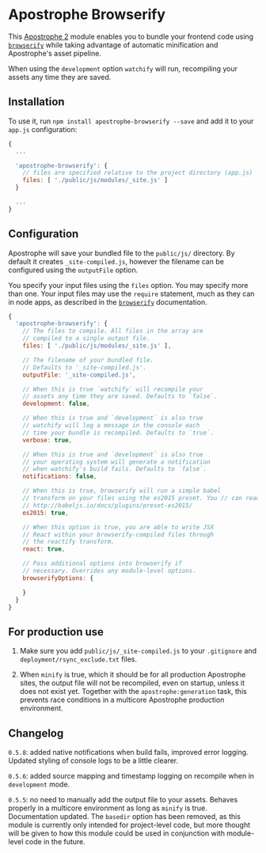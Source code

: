 # Apostrophe Browserify

This [Apostrophe 2](http://apostrophenow.org/) module enables you to bundle your frontend code using [`browserify`](https://github.com/substack/node-browserify) while taking advantage of automatic minification and Apostrophe's asset pipeline.

When using the `development` option `watchify` will run, recompiling your assets any time they are saved.

## Installation

To use it, run `npm install apostrophe-browserify --save` and add it to your `app.js` configuration:

```javascript
{
  ...

  'apostrophe-browserify': {
    // files are specified relative to the project directory (app.js)
    files: [ './public/js/modules/_site.js' ]
  }

  ...
}
```

## Configuration

Apostrophe will save your bundled file to the `public/js/` directory. By default it creates `_site-compiled.js`, however the filename can be configured using the `outputFile` option.

You specify your input files using the `files` option. You may specify more than one. Your input files may use the `require` statement, much as they can in node apps, as described in the [`browserify`](https://github.com/substack/node-browserify) documentation.

```javascript
{
  'apostrophe-browserify': {
    // The files to compile. All files in the array are
    // compiled to a single output file.
    files: [ './public/js/modules/_site.js' ],

    // The filename of your bundled file.
    // Defaults to '_site-compiled.js'.
    outputFile: '_site-compiled.js',

    // When this is true `watchify` will recompile your
    // assets any time they are saved. Defaults to `false`.
    development: false,

    // When this is true and `development` is also true
    // watchify will log a message in the console each
    // time your bundle is recompiled. Defaults to `true`.
    verbose: true,

    // When this is true and `development` is also true
    // your operating system will generate a notification
    // when watchify's build fails. Defaults to `false`.
    notifications: false,

    // When this is true, browserify will run a simple babel
    // transform on your files using the es2015 preset. You // can read about what is included with that here:
    // http://babeljs.io/docs/plugins/preset-es2015/
    es2015: true,

    // When this option is true, you are able to write JSX
    // React within your browserify-compiled files through
    // the reactify transform.
    react: true,

    // Pass additional options into browserify if
    // necessary. Overrides any module-level options.
    browserifyOptions: {

    }
  }
}
```

## For production use

1. Make sure you add `public/js/_site-compiled.js` to your `.gitignore` and `deployment/rsync_exclude.txt` files.

2. When `minify` is true, which it should be for all production Apostrophe sites, the output file will not be recompiled, even on startup, unless it does not exist yet. Together with the `apostrophe:generation` task, this prevents race conditions in a multicore Apostrophe production environment.

## Changelog

`0.5.8`: added native notifications when build fails, improved error logging. Updated styling of console logs to be a little clearer.

`0.5.6`: added source mapping and timestamp logging on recompile when in `development` mode.

`0.5.5`: no need to manually add the output file to your assets. Behaves properly in a multicore environment as long as `minify` is true. Documentation updated. The `basedir` option has been removed, as this module is currently only intended for project-level code, but more thought will be given to how this module could be used in conjunction with module-level code in the future.
